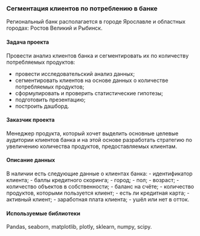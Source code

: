 ### Сегментация клиентов по потреблению в банке

Региональный банк располагается в городе Ярославле и областных городах: Ростов Великий и
Рыбинск. 
#### Задача проекта
Провести анализ клиентов банка и сегментировать их по количеству потребляемых продуктов:
 - провести исследовательский анализ данных;
 - сегментировать клиентов на основе данных о количестве потребляемых продуктов;
 - сформулировать и проверить статистические гипотезы;
 - подготовить презентацию;
 - построить дашборд.

#### Заказчик проекта
Менеджер продукта, который хочет выделить основные целевые аудитории клиентов банка и на этой основе разработать стратегию по увеличению количества продуктов, предоставляемых клиентам.

#### Описание данных
В наличии есть следующие данные о клиентах банка:
       - идентификатор клиента;
       - баллы кредитного скоринга;
       - город;
       - пол;
       - возраст;
       - количество объектов в собственности;
       - баланс на счёте;
       - количество продуктов, которыми пользуется клиент;
       - есть ли кредитная карта;
       - активный клиент;
       - заработная плата клиента;
       - ушёл или нет в отток.
       
#### Используемые библиотеки
Pandas, seaborn, matplotlib, plotly, sklearn, numpy, scipy.
